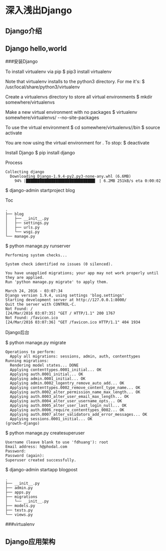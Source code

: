 深入浅出Django
===

Django介绍
---

Django hello,world
---

###安装Django


To install virtualenv via pip
$ pip3 install virtualenv

Note that virtualenv installs to the python3 directory. For me it's:
$ /usr/local/share/python3/virtualenv

Create a virtualenvs directory to store all virtual environments
$ mkdir somewhere/virtualenvs

Make a new virtual environment with no packages
$ virtualenv somewhere/virtualenvs/<project-name> --no-site-packages

To use the virtual environment
$ cd somewhere/virtualenvs/<project-name>/bin
$ source activate

You are now using the virtual environment for <project-name>. To stop:
$ deactivate

Install Django
$ pip install django


Process
```
Collecting django
  Downloading Django-1.9.4-py2.py3-none-any.whl (6.6MB)
    94% |██████████████████████████████▎ | 6.2MB 251kB/s eta 0:00:02
```    


$ django-admin startproject blog

Toc
```
.
├── blog
│   ├── __init__.py
│   ├── settings.py
│   ├── urls.py
│   └── wsgi.py
└── manage.py
```

$ python manage.py runserver

```
Performing system checks...

System check identified no issues (0 silenced).

You have unapplied migrations; your app may not work properly until they are applied.
Run 'python manage.py migrate' to apply them.

March 24, 2016 - 03:07:34
Django version 1.9.4, using settings 'blog.settings'
Starting development server at http://127.0.0.1:8000/
Quit the server with CONTROL-C.
Not Found: /
[24/Mar/2016 03:07:35] "GET / HTTP/1.1" 200 1767
Not Found: /favicon.ico
[24/Mar/2016 03:07:36] "GET /favicon.ico HTTP/1.1" 404 1934
```

Django后台

$ python manage.py migrate


```
Operations to perform:
  Apply all migrations: sessions, admin, auth, contenttypes
Running migrations:
  Rendering model states... DONE
  Applying contenttypes.0001_initial... OK
  Applying auth.0001_initial... OK
  Applying admin.0001_initial... OK
  Applying admin.0002_logentry_remove_auto_add... OK
  Applying contenttypes.0002_remove_content_type_name... OK
  Applying auth.0002_alter_permission_name_max_length... OK
  Applying auth.0003_alter_user_email_max_length... OK
  Applying auth.0004_alter_user_username_opts... OK
  Applying auth.0005_alter_user_last_login_null... OK
  Applying auth.0006_require_contenttypes_0002... OK
  Applying auth.0007_alter_validators_add_error_messages... OK
  Applying sessions.0001_initial... OK
(growth-django)
```

$ python manage.py createsuperuser

```
Username (leave blank to use 'fdhuang'): root
Email address: h@phodal.com
Password:
Password (again):
Superuser created successfully.
```


$ django-admin startapp blogpost

```
.
├── __init__.py
├── admin.py
├── apps.py
├── migrations
│   └── __init__.py
├── models.py
├── tests.py
└── views.py
```


###virtualenv

Django应用架构
---